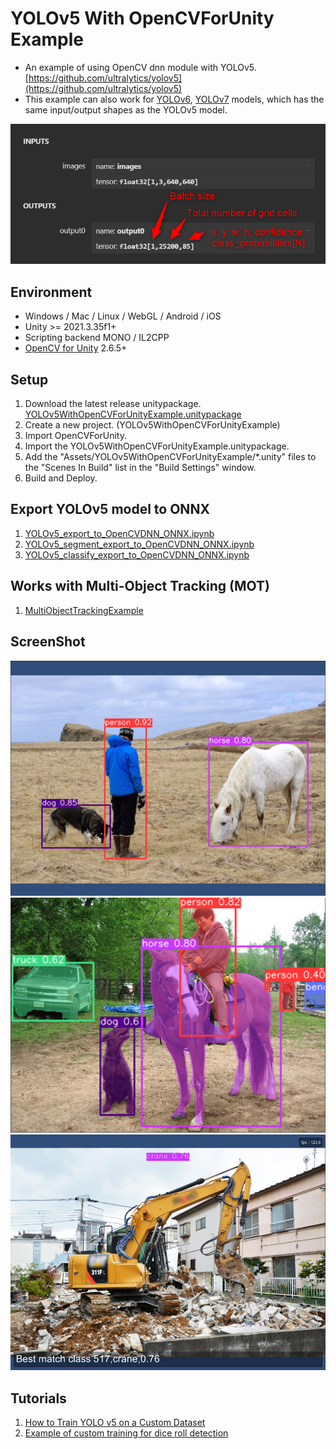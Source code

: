 # YOLOv5 With OpenCVForUnity Example
- An example of using OpenCV dnn module with YOLOv5. [https://github.com/ultralytics/yolov5](https://github.com/ultralytics/yolov5)
- This example can also work for [YOLOv6](https://github.com/meituan/YOLOv6), [YOLOv7](https://github.com/WongKinYiu/yolov7) models, which has the same input/output shapes as the YOLOv5 model.

![YOLOv5_output_shapes.png](YOLOv5_output_shapes.png) 

## Environment
- Windows / Mac / Linux / WebGL / Android / iOS
- Unity >= 2021.3.35f1+
- Scripting backend MONO / IL2CPP
- [OpenCV for Unity](https://assetstore.unity.com/packages/tools/integration/opencv-for-unity-21088?aid=1011l4ehR) 2.6.5+


## Setup
1. Download the latest release unitypackage. [YOLOv5WithOpenCVForUnityExample.unitypackage](https://github.com/EnoxSoftware/YOLOv5WithOpenCVForUnityExample/releases)
1. Create a new project. (YOLOv5WithOpenCVForUnityExample)
1. Import OpenCVForUnity.
1. Import the YOLOv5WithOpenCVForUnityExample.unitypackage.
1. Add the "Assets/YOLOv5WithOpenCVForUnityExample/*.unity" files to the "Scenes In Build" list in the "Build Settings" window.
1. Build and Deploy.


## Export YOLOv5 model to ONNX
1. [YOLOv5_export_to_OpenCVDNN_ONNX.ipynb](https://github.com/EnoxSoftware/YOLOv5WithOpenCVForUnityExample/tree/master/models/YOLOv5/YOLOv5_export_to_OpenCVDNN_ONNX.ipynb)
1. [YOLOv5_segment_export_to_OpenCVDNN_ONNX.ipynb](https://github.com/EnoxSoftware/YOLOv5WithOpenCVForUnityExample/tree/master/models/YOLOv5_segment/YOLOv5_segment_export_to_OpenCVDNN_ONNX.ipynb)
1. [YOLOv5_classify_export_to_OpenCVDNN_ONNX.ipynb](https://github.com/EnoxSoftware/YOLOv5WithOpenCVForUnityExample/tree/master/models/YOLOv5_classify/YOLOv5_classify_export_to_OpenCVDNN_ONNX.ipynb)


## Works with Multi-Object Tracking (MOT)
1. [MultiObjectTrackingExample](https://github.com/EnoxSoftware/OpenCVForUnity/tree/master/Assets/OpenCVForUnity/Examples/Advanced/MultiObjectTrackingExample)


## ScreenShot
![screenshot01.jpg](screenshot01.jpg) 
![screenshot02.jpg](screenshot02.jpg) 
![screenshot03.jpg](screenshot03.jpg) 


## Tutorials
1. [How to Train YOLO v5 on a Custom Dataset](https://www.youtube.com/watch?v=MdF6x6ZmLAY)
2. [Example of custom training for dice roll detection](https://qiita.com/DiNOV-Tokyo/items/1333ff4a6d9b4b5b79c0)

